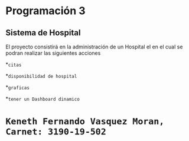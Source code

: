 # Programación 3

## Sistema de Hospital

El proyecto consistirá en la administración de un Hospital el en el cual se podran realizar las siguientes acciones

*`citas`

*`disponibilidad de hospital`

*`graficas`

*`tener un Dashboard dinamico`

# `Keneth Fernando Vasquez Moran,  Carnet: 3190-19-502`
